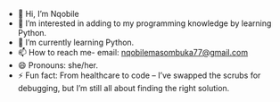 - 👋 Hi, I’m Nqobile 
- 👀 I’m interested in adding to my programming knowledge by learning Python.
- 🌱 I’m currently learning Python.
- 📫 How to reach me- email: nqobilemasombuka77@gmail.com
- 😄 Pronouns: she/her.
- ⚡ Fun fact: From healthcare to code – I’ve swapped the scrubs for debugging, but I’m still all about finding the right solution.

<!---
n-qobile/n-qobile is a ✨ special ✨ repository because its `README.md` (this file) appears on your GitHub profile.
You can click the Preview link to take a look at your changes.
--->
